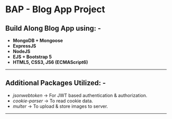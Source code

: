 # BAP - Blog App Project

## Build Along Blog App using: -

- **MongoDB + Mongoose**
- **ExpressJS**
- **NodeJS**
- **EJS + Bootstrap 5**
- **HTML5, CSS3, JS6 (ECMAScript6)**

---

## Additional Packages Utilized: -

- *jsonwebtoken*    -> For JWT based authentication & authorization.
- *cookie-parser*   -> To read cookie data.
- *multer*          -> To upload & store images to server.

---
